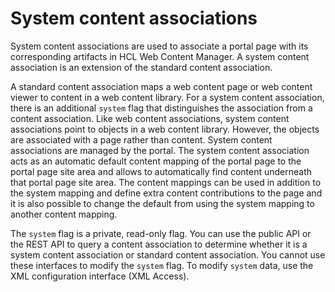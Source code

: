 # System content associations

System content associations are used to associate a portal page with its corresponding artifacts in HCL Web Content Manager. A system content association is an extension of the standard content association.

A standard content association maps a web content page or web content viewer to content in a web content library. For a system content association, there is an additional `system` flag that distinguishes the association from a content association. Like web content associations, system content associations point to objects in a web content library. However, the objects are associated with a page rather than content. System content associations are managed by the portal. The system content association acts as an automatic default content mapping of the portal page to the portal page site area and allows to automatically find content underneath that portal page site area. The content mappings can be used in addition to the system mapping and define extra content contributions to the page and it is also possible to change the default from using the system mapping to another content mapping.

The `system` flag is a private, read-only flag. You can use the public API or the REST API to query a content association to determine whether it is a system content association or standard content association. You cannot use these interfaces to modify the `system` flag. To modify `system` data, use the XML configuration interface \(XML Access\).


